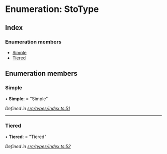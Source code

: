# Enumeration: StoType

## Index

### Enumeration members

* [Simple](_types_index_.stotype.md#simple)
* [Tiered](_types_index_.stotype.md#tiered)

## Enumeration members

###  Simple

• **Simple**: = "Simple"

*Defined in [src/types/index.ts:51](https://github.com/PolymathNetwork/polymath-sdk/blob/45453ad/src/types/index.ts#L51)*

___

###  Tiered

• **Tiered**: = "Tiered"

*Defined in [src/types/index.ts:52](https://github.com/PolymathNetwork/polymath-sdk/blob/45453ad/src/types/index.ts#L52)*
